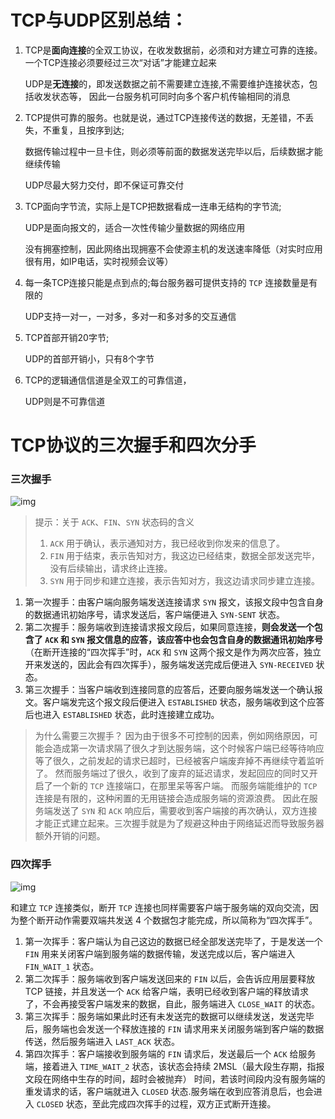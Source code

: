 # TCP与UDP区别总结：

1. TCP是**面向连接**的全双工协议，在收发数据前，必须和对方建立可靠的连接。 一个TCP连接必须要经过三次“对话”才能建立起来
  
   UDP是**无连接**的，即发送数据之前不需要建立连接,不需要维护连接状态，包括收发状态等， 因此一台服务机可同时向多个客户机传输相同的消息
   
2. TCP提供可靠的服务。也就是说，通过TCP连接传送的数据，无差错，不丢失，不重复，且按序到达;

   数据传输过程中一旦卡住，则必须等前面的数据发送完毕以后，后续数据才能继续传输
   
   UDP尽最大努力交付，即不保证可靠交付
   
3. TCP面向字节流，实际上是TCP把数据看成一连串无结构的字节流;

   UDP是面向报文的，适合一次性传输少量数据的网络应用

   没有拥塞控制，因此网络出现拥塞不会使源主机的发送速率降低（对实时应用很有用，如IP电话，实时视频会议等）

4. 每一条TCP连接只能是点到点的;每台服务器可提供支持的 `TCP` 连接数量是有限的

   UDP支持一对一，一对多，多对一和多对多的交互通信

5. TCP首部开销20字节;

   UDP的首部开销小，只有8个字节

6. TCP的逻辑通信信道是全双工的可靠信道，

   UDP则是不可靠信道




# TCP协议的三次握手和四次分手

### 三次握手



![img](https://user-gold-cdn.xitu.io/2019/9/9/16d13fb76cadbc2c?imageView2/0/w/1280/h/960/format/webp/ignore-error/1)



> 提示：关于 `ACK`、`FIN`、`SYN` 状态码的含义
>
> 1. `ACK` 用于确认，表示通知对方，我已经收到你发来的信息了。
> 2. `FIN` 用于结束，表示告知对方，我这边已经结束，数据全部发送完毕，没有后续输出，请求终止连接。
> 3. `SYN` 用于同步和建立连接，表示告知对方，我这边请求同步建立连接。

1. 第一次握手：由客户端向服务端发送连接请求 `SYN` 报文，该报文段中包含自身的数据通讯初始序号，请求发送后，客户端便进入 `SYN-SENT` 状态。
2. 第二次握手：服务端收到连接请求报文段后，如果同意连接，**则会发送一个包含了 `ACK` 和 `SYN` 报文信息的应答，该应答中也会包含自身的数据通讯初始序号**（在断开连接的“四次挥手”时，`ACK` 和 `SYN` 这两个报文是作为两次应答，独立开来发送的，因此会有四次挥手），服务端发送完成后便进入 `SYN-RECEIVED` 状态。
3. 第三次握手：当客户端收到连接同意的应答后，还要向服务端发送一个确认报文。客户端发完这个报文段后便进入 `ESTABLISHED` 状态，服务端收到这个应答后也进入 `ESTABLISHED` 状态，此时连接建立成功。

> 为什么需要三次握手？ 因为由于很多不可控制的因素，例如网络原因，可能会造成第一次请求隔了很久才到达服务端，这个时候客户端已经等待响应等了很久，之前发起的请求已超时，已经被客户端废弃掉不再继续守着监听了。 然而服务端过了很久，收到了废弃的延迟请求，发起回应的同时又开启了一个新的 `TCP` 连接端口，在那里呆等客户端。 而服务端能维护的 `TCP` 连接是有限的，这种闲置的无用链接会造成服务端的资源浪费。 因此在服务端发送了 `SYN` 和 `ACK` 响应后，需要收到客户端接的再次确认，双方连接才能正式建立起来。三次握手就是为了规避这种由于网络延迟而导致服务器额外开销的问题。

### 四次挥手



![img](https://user-gold-cdn.xitu.io/2019/9/9/16d13fba9aa09082?imageView2/0/w/1280/h/960/format/webp/ignore-error/1)



和建立 `TCP` 连接类似，断开 `TCP` 连接也同样需要客户端于服务端的双向交流，因为整个断开动作需要双端共发送 4 个数据包才能完成，所以简称为“四次挥手”。

1. 第一次挥手：客户端认为自己这边的数据已经全部发送完毕了，于是发送一个 `FIN` 用来关闭客户端到服务端的数据传输，发送完成以后，客户端进入 `FIN_WAIT_1` 状态。
2. 第二次挥手：服务端收到客户端发送回来的 `FIN` 以后，会告诉应用层要释放 TCP 链接，并且发送一个 `ACK` 给客户端，表明已经收到客户端的释放请求了，不会再接受客户端发来的数据，自此，服务端进入 `CLOSE_WAIT` 的状态。
3. 第三次挥手：服务端如果此时还有未发送完的数据可以继续发送，发送完毕后，服务端也会发送一个释放连接的 `FIN` 请求用来关闭服务端到客户端的数据传送，然后服务端进入 `LAST_ACK` 状态。
4. 第四次挥手：客户端接收到服务端的 `FIN` 请求后，发送最后一个 `ACK` 给服务端，接着进入 `TIME_WAIT_2` 状态，该状态会持续 2MSL（最大段生存期，指报文段在网络中生存的时间，超时会被抛弃） 时间，若该时间段内没有服务端的重发请求的话，客户端就进入 `CLOSED` 状态.服务端在收到应答消息后，也会进入 `CLOSED` 状态，至此完成四次挥手的过程，双方正式断开连接。